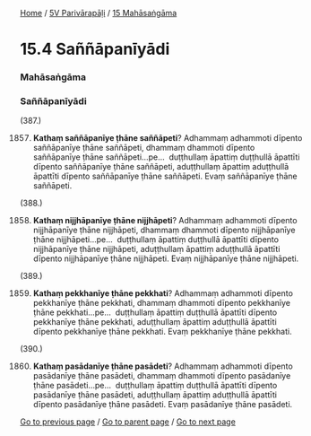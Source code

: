 
[Home](/) / [5V Parivārapāḷi](/tipitaka/5V.md) / [15 Mahāsaṅgāma](/tipitaka/5V/15.md)

# 15.4 Saññāpanīyādi

### Mahāsaṅgāma

### Saññāpanīyādi

(387.)

1857. **Kathaṃ saññāpanīye ṭhāne saññāpeti**? Adhammaṃ adhammoti dīpento saññāpanīye ṭhāne saññāpeti, dhammaṃ dhammoti dīpento saññāpanīye ṭhāne saññāpeti…pe…  duṭṭhullaṃ āpattiṃ duṭṭhullā āpattīti dīpento saññāpanīye ṭhāne saññāpeti, aduṭṭhullaṃ āpattiṃ aduṭṭhullā āpattīti dīpento saññāpanīye ṭhāne saññāpeti. Evaṃ saññāpanīye ṭhāne saññāpeti.

(388.)

1858. **Kathaṃ nijjhāpanīye ṭhāne nijjhāpeti**? Adhammaṃ adhammoti dīpento nijjhāpanīye ṭhāne nijjhāpeti, dhammaṃ dhammoti dīpento nijjhāpanīye ṭhāne nijjhāpeti…pe…  duṭṭhullaṃ āpattiṃ duṭṭhullā āpattīti dīpento nijjhāpanīye ṭhāne nijjhāpeti, aduṭṭhullaṃ āpattiṃ aduṭṭhullā āpattīti dīpento nijjhāpanīye ṭhāne nijjhāpeti. Evaṃ nijjhāpanīye ṭhāne nijjhāpeti.

(389.)

1859. **Kathaṃ pekkhanīye ṭhāne pekkhati**? Adhammaṃ adhammoti dīpento pekkhanīye ṭhāne pekkhati, dhammaṃ dhammoti dīpento pekkhanīye ṭhāne pekkhati…pe…  duṭṭhullaṃ āpattiṃ duṭṭhullā āpattīti dīpento pekkhanīye ṭhāne pekkhati, aduṭṭhullaṃ āpattiṃ aduṭṭhullā āpattīti dīpento pekkhanīye ṭhāne pekkhati. Evaṃ pekkhanīye ṭhāne pekkhati.

(390.)

1860. **Kathaṃ pasādanīye ṭhāne pasādeti**? Adhammaṃ adhammoti dīpento pasādanīye ṭhāne pasādeti, dhammaṃ dhammoti dīpento pasādanīye ṭhāne pasādeti…pe…  duṭṭhullaṃ āpattiṃ duṭṭhullā āpattīti dīpento pasādanīye ṭhāne pasādeti, aduṭṭhullaṃ āpattiṃ aduṭṭhullā āpattīti dīpento pasādanīye ṭhāne pasādeti. Evaṃ pasādanīye ṭhāne pasādeti.

[Go to previous page](/tipitaka/5V/15/15.3.md) / [Go to parent page](/tipitaka/5V/15.md) / [Go to next page](/tipitaka/5V/15/15.5.md)


